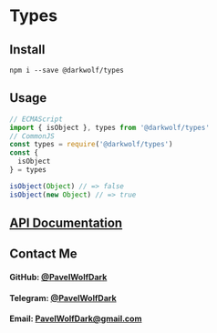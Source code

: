 # Types
## Install
`npm i --save @darkwolf/types`
## Usage
```javascript
// ECMAScript
import { isObject }, types from '@darkwolf/types'
// CommonJS
const types = require('@darkwolf/types')
const {
  isObject
} = types

isObject(Object) // => false
isObject(new Object) // => true
```
## [API Documentation](https://github.com/Darkwolf/node-types/blob/master/docs/API.md)
## Contact Me
#### GitHub: [@PavelWolfDark](https://github.com/PavelWolfDark)
#### Telegram: [@PavelWolfDark](https://t.me/PavelWolfDark)
#### Email: [PavelWolfDark@gmail.com](mailto:PavelWolfDark@gmail.com)
